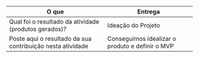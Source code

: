 
|O que| Entrega |
|--|--|
| Qual foi o resultado da atividade (produtos gerados)? |Ideação do Projeto|
| Poste aqui o resultado da sua contribuição nesta atividade |Conseguimos idealizar o produto e definir o MVP|

 